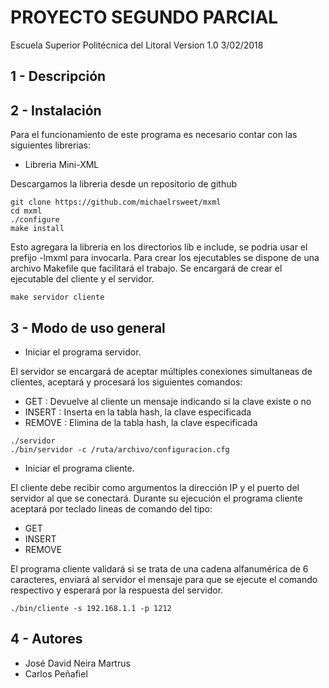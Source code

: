PROYECTO SEGUNDO PARCIAL
======================

Escuela Superior Politécnica del Litoral
Version 1.0 3/02/2018

1 - Descripción
---------------




2 - Instalación
----------------
Para el funcionamiento de este programa es necesario contar con las siguientes librerias:

* Libreria Mini-XML

Descargamos la libreria desde un repositorio de github
```
git clone https://github.com/michaelrsweet/mxml
cd mxml
./configure
make install   
```
Esto agregara la libreria en los directorios lib e include, se podria usar el prefijo -lmxml para invocarla.
Para crear los ejecutables se dispone de una archivo Makefile que facilitará el trabajo.
Se encargará de crear el ejecutable del cliente y el servidor.

```
make servidor cliente
```

3 - Modo de uso general
------------------------

* Iniciar el programa servidor.

El servidor se encargará de aceptar múltiples conexiones simultaneas de clientes, aceptará y procesará los siguientes comandos:

* GET <clave>: Devuelve al cliente un mensaje indicando si la clave existe o no
* INSERT <clave>: Inserta en la tabla hash, la clave especificada
* REMOVE <clave>: Elimina de la tabla hash, la clave especificada

```
./servidor
./bin/servidor -c /ruta/archivo/configuracion.cfg
```

* Iniciar el programa cliente.

El cliente debe recibir como argumentos la dirección IP y el puerto del servidor al que se conectará.
Durante su ejecución el programa cliente aceptará por teclado lineas de comando del tipo:

* GET <clave>
* INSERT <clave>
* REMOVE <clave>

El programa cliente validará si se trata de una cadena alfanumérica de 6 caracteres, enviará al servidor el mensaje para que se ejecute el comando respectivo y esperará por la respuesta del servidor.

```
./bin/cliente -s 192.168.1.1 -p 1212
```


4 - Autores
-----------

* José David Neira Martrus
* Carlos Peñafiel
